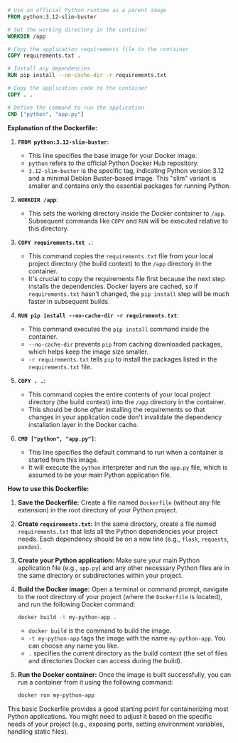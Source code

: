 ```dockerfile
# Use an official Python runtime as a parent image
FROM python:3.12-slim-buster

# Set the working directory in the container
WORKDIR /app

# Copy the application requirements file to the container
COPY requirements.txt .

# Install any dependencies
RUN pip install --no-cache-dir -r requirements.txt

# Copy the application code to the container
COPY . .

# Define the command to run the application
CMD ["python", "app.py"]
```

**Explanation of the Dockerfile:**

1.  **`FROM python:3.12-slim-buster`**:
    * This line specifies the base image for your Docker image.
    * `python` refers to the official Python Docker Hub repository.
    * `3.12-slim-buster` is the specific tag, indicating Python version 3.12 and a minimal Debian Buster-based image. This "slim" variant is smaller and contains only the essential packages for running Python.

2.  **`WORKDIR /app`**:
    * This sets the working directory inside the Docker container to `/app`. Subsequent commands like `COPY` and `RUN` will be executed relative to this directory.

3.  **`COPY requirements.txt .`**:
    * This command copies the `requirements.txt` file from your local project directory (the build context) to the `/app` directory in the container.
    * It's crucial to copy the requirements file first because the next step installs the dependencies. Docker layers are cached, so if `requirements.txt` hasn't changed, the `pip install` step will be much faster in subsequent builds.

4.  **`RUN pip install --no-cache-dir -r requirements.txt`**:
    * This command executes the `pip install` command inside the container.
    * `--no-cache-dir` prevents `pip` from caching downloaded packages, which helps keep the image size smaller.
    * `-r requirements.txt` tells `pip` to install the packages listed in the `requirements.txt` file.

5.  **`COPY . .`**:
    * This command copies the entire contents of your local project directory (the build context) into the `/app` directory in the container.
    * This should be done *after* installing the requirements so that changes in your application code don't invalidate the dependency installation layer in the Docker cache.

6.  **`CMD ["python", "app.py"]`**:
    * This line specifies the default command to run when a container is started from this image.
    * It will execute the `python` interpreter and run the `app.py` file, which is assumed to be your main Python application file.

**How to use this Dockerfile:**

1.  **Save the Dockerfile:** Create a file named `Dockerfile` (without any file extension) in the root directory of your Python project.
2.  **Create `requirements.txt`:** In the same directory, create a file named `requirements.txt` that lists all the Python dependencies your project needs. Each dependency should be on a new line (e.g., `flask`, `requests`, `pandas`).
3.  **Create your Python application:** Make sure your main Python application file (e.g., `app.py`) and any other necessary Python files are in the same directory or subdirectories within your project.
4.  **Build the Docker image:** Open a terminal or command prompt, navigate to the root directory of your project (where the `Dockerfile` is located), and run the following Docker command:

    ```bash
    docker build -t my-python-app .
    ```

    * `docker build` is the command to build the image.
    * `-t my-python-app` tags the image with the name `my-python-app`. You can choose any name you like.
    * `.` specifies the current directory as the build context (the set of files and directories Docker can access during the build).

5.  **Run the Docker container:** Once the image is built successfully, you can run a container from it using the following command:

    ```bash
    docker run my-python-app
    ```

This basic Dockerfile provides a good starting point for containerizing most Python applications. You might need to adjust it based on the specific needs of your project (e.g., exposing ports, setting environment variables, handling static files).
